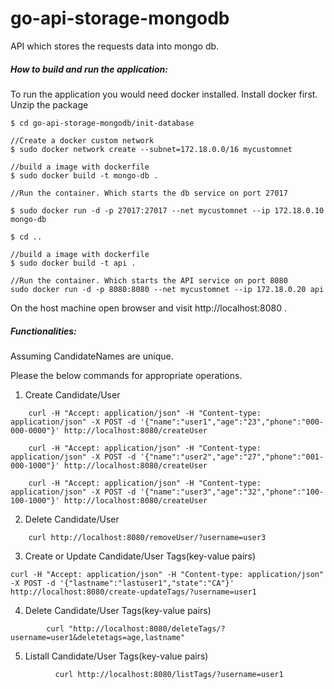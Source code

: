 # go-api-storage-mongodb
API which stores the requests data into mongo db.

##### How to build and run the application:

To run the application you would need docker installed. Install docker first.
Unzip the package

```
$ cd go-api-storage-mongodb/init-database

//Create a docker custom network
$ sudo docker network create --subnet=172.18.0.0/16 mycustomnet

//build a image with dockerfile
$ sudo docker build -t mongo-db .

//Run the container. Which starts the db service on port 27017

$ sudo docker run -d -p 27017:27017 --net mycustomnet --ip 172.18.0.10 mongo-db

$ cd ..

//build a image with dockerfile
$ sudo docker build -t api .

//Run the container. Which starts the API service on port 8080
sudo docker run -d -p 8080:8080 --net mycustomnet --ip 172.18.0.20 api

```


On the host machine open browser and visit http://localhost:8080 .




##### Functionalities:

Assuming CandidateNames are unique.

Please the below commands for appropriate operations.

1) Create Candidate/User
```
    curl -H "Accept: application/json" -H "Content-type: application/json" -X POST -d '{"name":"user1","age":"23","phone":"000-000-0000"}' http://localhost:8080/createUser

    curl -H "Accept: application/json" -H "Content-type: application/json" -X POST -d '{"name":"user2","age":"27","phone":"001-000-1000"}' http://localhost:8080/createUser

    curl -H "Accept: application/json" -H "Content-type: application/json" -X POST -d '{"name":"user3","age":"32","phone":"100-100-1000"}' http://localhost:8080/createUser

```

2) Delete Candidate/User

```
    curl http://localhost:8080/removeUser/?username=user3

```

3) Create or Update Candidate/User Tags(key-value pairs)

```
curl -H "Accept: application/json" -H "Content-type: application/json" -X POST -d '{"lastname":"lastuser1","state":"CA"}' http://localhost:8080/create-updateTags/?username=user1

```
4) Delete Candidate/User Tags(key-value pairs)
```
        curl "http://localhost:8080/deleteTags/?username=user1&deletetags=age,lastname"

```
5) Listall Candidate/User Tags(key-value pairs)

```
          curl http://localhost:8080/listTags/?username=user1

```
